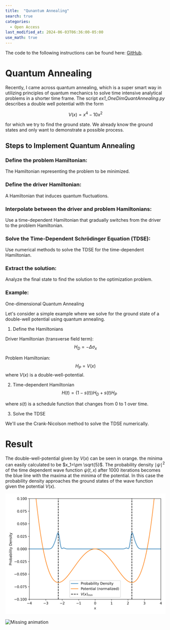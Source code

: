 ```yaml
---
title:  "Qunantum Annealing"
search: true
categories: 
  - Open Access
last_modified_at: 2024-06-03T06:36:00-05:00
use_math: true
---
```


The code to the following instructions can be found here: [GitHub](https://github.com/herzphi/QuantumAnnealing01).

# Quantum Annealing

Recently, I came across quantum annealing, which is a super smart way in utilizing principles of quantum mechanics to solve time intensive analytical problems in a shorter time frame. The script
*ex1_OneDimQuantAnnealing.py*
describes a double well potential with the form 


$$V(x)=x^4-10x^2$$

for which we try to find the ground state. We already know the ground states and only want to demonstrate a possible process.

## Steps to Implement Quantum Annealing
### Define the problem Hamiltonian: 
The Hamiltonian representing the problem to be minimized.
### Define the driver Hamiltonian:
A Hamiltonian that induces quantum fluctuations.
### Interpolate between the driver and problem Hamiltonians:
Use a time-dependent Hamiltonian that gradually switches from the driver to the problem Hamiltonian.
### Solve the Time-Dependent Schrödinger Equation (TDSE):
Use numerical methods to solve the TDSE for the time-dependent Hamiltonian.
### Extract the solution:
Analyze the final state to find the solution to the optimization problem.
### Example:
One-dimensional Quantum Annealing

Let's consider a simple example where we solve for the ground state of a double-well potential using quantum annealing.

1. Define the Hamiltonians

Driver Hamiltonian (transverse field term):
$$H_D = -\Delta \sigma_x$$

Problem Hamiltonian:
$$H_P = V(x)$$
​where $V(x)$ is a double-well-potential.

2. Time-dependent Hamiltonian
$$H(t)=(1-s(t))H_D + s(t)H_P$$

where $s(t)$ is a schedule function that changes from $0$ to $1$ over time.

3. Solve the TDSE

We'll use the Crank-Nicolson method to solve the TDSE numerically.

# Result

The double-well-potential given by $V(x)$ can be seen in orange. the minima can easily calculated to be $x_1=\pm \sqrt{5}$. The probability density $\mid \psi \mid^2$ of the time dependent wave function $\psi(t, x)$ after $1000$ iterations becomes the blue line with the maxima at the minima of the potential. In this case the probability density approaches the ground states of the wave function given the potential $V(x)$.

![Missing plot](/assets/images/onedim.png)

![Missing animation](/assets/images/quantum_annealing.gif)